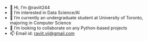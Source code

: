 - 👋 Hi, I’m @raviit244
- 👀 I’m interested in Data Science/AI
- 🌱 I’m currently an undergraduate student at University of Toronto, majoring in Computer Science
- 💞️ I’m looking to collaborate on any Python-based projects
- 📫 Email id: raviit.vij@gmail.com

<!---
raviit244/raviit244 is a ✨ special ✨ repository because its `README.md` (this file) appears on your GitHub profile.
You can click the Preview link to take a look at your changes.
--->
